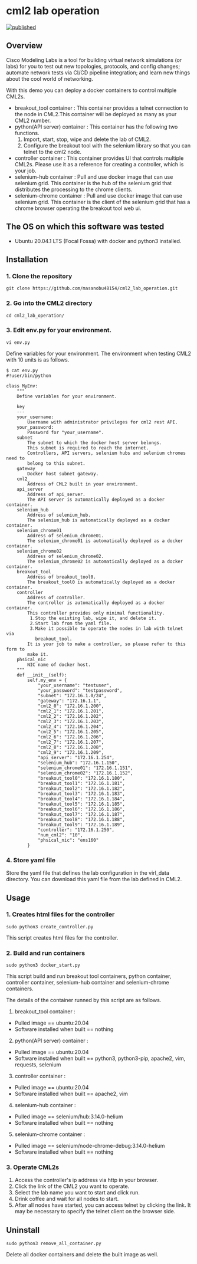 # cml2 lab operation

[![published](https://static.production.devnetcloud.com/codeexchange/assets/images/devnet-published.svg)](https://developer.cisco.com/codeexchange/github/repo/masanobu48154/cml2_lab_operation)

## Overview

Cisco Modeling Labs is a tool for building virtual network simulations (or labs) for you to test out new topologies, protocols, and config changes; automate network tests via CI/CD pipeline integration; and learn new things about the cool world of networking.

With this demo you can deploy a docker containers to control multiple CML2s.

- breakout_tool container :  This container provides a telnet connection to the node in CML2.This container will be deployed as many as your CML2 number.
- python(API server) container : This container has the following two functions.
  1. Import, start, stop, wipe and delete the lab of CML2.
  2. Configure the breakout tool with the selenium library so that you can telnet to the cml2 node.
- controller container : This container provides UI that controls multiple CML2s. Please use it as a reference for creating a controller, which is your job.
- selenium-hub container : Pull and use docker image that can use selenium grid. This container is the hub of the selenium grid that distributes the processing to the chrome clients.
- selenium-chrome container : Pull and use docker image that can use selenium grid. This container is the client of the selenium grid that has a chrome browser operating the breakout tool web ui.

## The OS on which this software was tested
- Ubuntu 20.04.1 LTS (Focal Fossa) with docker and python3 installed.

## Installation

### 1. Clone the repository
```
git clone https://github.com/masanobu48154/cml2_lab_operation.git
```

### 2. Go into the CML2 directory
```
cd cml2_lab_operation/
```

### 3. Edit env.py for your environment.
```
vi env.py
```

Define variables for your environment.
The environment when testing CML2 with 10 units is as follows.

```
$ cat env.py
#!user/bin/python

class MyEnv:
    """
    Define variables for your environment.

    key
    ---
    your_username:
        Username with administrator privileges for cml2 rest API.
    your_password:
        Password for "your_username".
    subnet
        The subnet to which the docker host server belongs.
        This subnet is required to reach the internet.
        Controllers, API servers, selenium hubs and selenium chromes need to
        belong to this subnet.
    gateway
        Docker host subnet gateway.
    cml2_
        Address of CML2 built in your environment.
    api_server
        Address of api_server.
        The API server is automatically deployed as a docker container.
    selenium_hub
        Address of selenium_hub.
        The selenium_hub is automatically deployed as a docker container.
    selenium_chrome01
        Address of selenium_chrome01.
        The selenium_chrome01 is automatically deployed as a docker container.
    selenium_chrome02
        Address of selenium_chrome02.
        The selenium_chrome02 is automatically deployed as a docker container.
    breakout_tool
        Address of breakout_tool0.
        The breakout_tool0 is automatically deployed as a docker container.
    controller
        Address of controller.
        The controller is automatically deployed as a docker container.
        This controller provides only minimal functionality.
         1.Stop the existing lab, wipe it, and delete it.
         2.Start lab from the yaml file.
         3.Make it possible to operate the nodes in lab with telnet via
           breakout_tool.
        It is your job to make a controller, so please refer to this form to
        make it.
    phsical_nic
        NIC name of docker host.
    """
    def __init__(self):
        self.my_env = {
            "your_username": "testuser",
            "your_password": "testpassword",
            "subnet": "172.16.1.0/24",
            "gateway": "172.16.1.1",
            "cml2_0": "172.16.1.200",
            "cml2_1": "172.16.1.201",
            "cml2_2": "172.16.1.202",
            "cml2_3": "172.16.1.203",
            "cml2_4": "172.16.1.204",
            "cml2_5": "172.16.1.205",
            "cml2_6": "172.16.1.206",
            "cml2_7": "172.16.1.207",
            "cml2_8": "172.16.1.208",
            "cml2_9": "172.16.1.209",
            "api_server": "172.16.1.254",
            "selenium_hub": "172.16.1.150",
            "selenium_chrome01": "172.16.1.151",
            "selenium_chrome02": "172.16.1.152",
            "breakout_tool0": "172.16.1.180",
            "breakout_tool1": "172.16.1.181",
            "breakout_tool2": "172.16.1.182",
            "breakout_tool3": "172.16.1.183",
            "breakout_tool4": "172.16.1.184",
            "breakout_tool5": "172.16.1.185",
            "breakout_tool6": "172.16.1.186",
            "breakout_tool7": "172.16.1.187",
            "breakout_tool8": "172.16.1.188",
            "breakout_tool9": "172.16.1.189",
            "controller": "172.16.1.250",
            "num_cml2": "10",
            "phsical_nic": "ens160"
        }
```

### 4. Store yaml file
Store the yaml file that defines the lab configuration in the virl_data directory. You can download this yaml file from the lab defined in CML2.

## Usage

### 1. Creates html files for the controller
```
sudo python3 create_controller.py
```
This script creates html files for the controller.

### 2. Build and run containers
```
sudo python3 docker_start.py
```
This script build and run breakout tool containers, python container, controller container, selenium-hub container and selenium-chrome containers.

The details of the container runned by this script are as follows.

1. breakout_tool container :  
 - Pulled image == ubuntu:20.04
 - Software installed when built == nothing
2. python(API server) container :
 - Pulled image == ubuntu:20.04
 - Software installed when built == python3, python3-pip, apache2, vim, requests, selenium
3. controller container :
 - Pulled image == ubuntu:20.04
 - Software installed when built == apache2, vim
4. selenium-hub container :
- Pulled image == selenium/hub:3.14.0-helium
- Software installed when built == nothing
5. selenium-chrome container :
- Pulled image == selenium/node-chrome-debug:3.14.0-helium
- Software installed when built == nothing

### 3. Operate CML2s
1. Access the controller's ip address via http in your browser.
2. Click the link of the CML2 you want to operate.
3. Select the lab name you want to start and click run.
4. Drink coffee and wait for all nodes to start.
5. After all nodes have started, you can access telnet by clicking the link. It may be necessary to specify the telnet client on the browser side.

## Uninstall
```
sudo python3 remove_all_container.py
```
Delete all docker containers and delete the built image as well.
